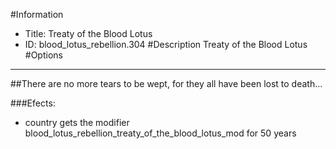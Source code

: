 #Information
 - Title: Treaty of the Blood Lotus
 - ID: blood_lotus_rebellion.304
#Description
Treaty of the Blood Lotus
#Options

___
##There are no more tears to be wept, for they all have been lost to death...

###Efects:<ul><li>country gets the modifier blood_lotus_rebellion_treaty_of_the_blood_lotus_mod for 50 years</li></ul>
